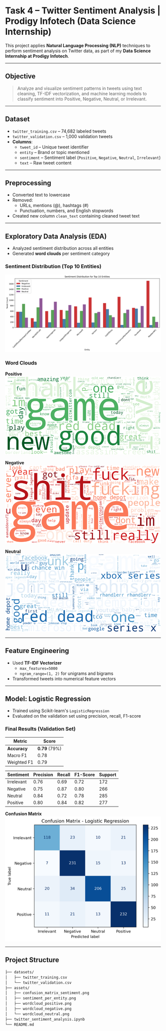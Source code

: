 # Task 4 – Twitter Sentiment Analysis | Prodigy Infotech (Data Science Internship)

This project applies **Natural Language Processing (NLP)** techniques to perform sentiment analysis on Twitter data, as part of my **Data Science Internship at Prodigy Infotech**.

---

## Objective

> Analyze and visualize sentiment patterns in tweets using text cleaning, TF-IDF vectorization, and machine learning models to classify sentiment into Positive, Negative, Neutral, or Irrelevant.

---

## Dataset

- `twitter_training.csv` – 74,682 labeled tweets
- `twitter_validation.csv` – 1,000 validation tweets
- **Columns**:
  - `tweet_id` – Unique tweet identifier
  - `entity` – Brand or topic mentioned
  - `sentiment` – Sentiment label (`Positive`, `Negative`, `Neutral`, `Irrelevant`)
  - `text` – Raw tweet content

---

## Preprocessing

- Converted text to lowercase
- Removed:
  - URLs, mentions (@), hashtags (#)
  - Punctuation, numbers, and English stopwords
- Created new column `clean_text` containing cleaned tweet text

---

## Exploratory Data Analysis (EDA)

- Analyzed sentiment distribution across all entities
- Generated **word clouds** per sentiment category

### Sentiment Distribution (Top 10 Entities)
![Sentiment Distribution](assets/sentiment_per_entity.png)

### Word Clouds
**Positive**  
![Positive](assets/wordcloud_positive.png)

**Negative**  
![Negative](assets/wordcloud_negative.png)

**Neutral**  
![Neutral](assets/wordcloud_neutral.png)

---

## Feature Engineering

- Used **TF-IDF Vectorizer**
  - `max_features=5000`
  - `ngram_range=(1, 2)` for unigrams and bigrams
- Transformed tweets into numerical feature vectors

---

## Model: Logistic Regression

- Trained using Scikit-learn's `LogisticRegression`
- Evaluated on the validation set using precision, recall, F1-score

### Final Results (Validation Set)

| Metric       | Score |
|--------------|-------|
| **Accuracy** | **0.79** (79%) |
| Macro F1     | 0.78  |
| Weighted F1  | 0.79  |

| Sentiment   | Precision | Recall | F1-Score | Support |
|-------------|-----------|--------|----------|---------|
| Irrelevant  | 0.76      | 0.69   | 0.72     | 172     |
| Negative    | 0.75      | 0.87   | 0.80     | 266     |
| Neutral     | 0.84      | 0.72   | 0.78     | 285     |
| Positive    | 0.80      | 0.84   | 0.82     | 277     |

**Confusion Matrix**
![Confusion Matrix](assets/confusion_matrix_sentiment.png)

---

## Project Structure

```bash
├── datasets/
│   ├── twitter_training.csv
│   └── twitter_validation.csv
├── assets/
│   ├── confusion_matrix_sentiment.png
│   ├── sentiment_per_entity.png
│   ├── wordcloud_positive.png
│   ├── wordcloud_negative.png
│   └── wordcloud_neutral.png
├── twitter_sentiment_analysis.ipynb
└── README.md
